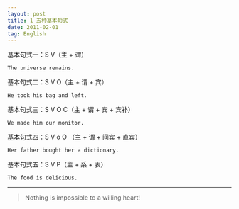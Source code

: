 ```yaml
---
layout: post
title: 1 五种基本句式 
date: 2011-02-01
tag: English
---
```



基本句式一：S V（主 + 谓）

```
The universe remains.
```

基本句式二：S V O（主 + 谓 + 宾）

```
He took his bag and left.
```

基本句式三：S V O C（主 + 谓 + 宾 + 宾补）
```text
We made him our monitor.
```


基本句式四：S V o O （主 + 谓 + 间宾 + 直宾）   
```text
Her father bought her a dictionary.
```

基本句式五：S V P（主 + 系 + 表）
```text
The food is delicious.
```









----------
>  Nothing is impossible to a willing heart!